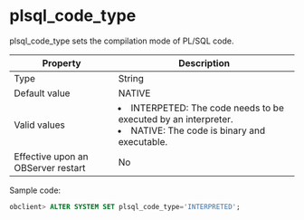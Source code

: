 plsql_code_type
====================================

plsql_code_type sets the compilation mode of PL/SQL code.


| Property | Description |
|------------------|--------------------------------------------------------------------------------------------------------------------------|
| Type | String |
| Default value | NATIVE |
| Valid values | <li> INTERPETED: The code needs to be executed by an interpreter.   <li> NATIVE: The code is binary and executable. |
| Effective upon an OBServer restart | No |



Sample code:

```sql
obclient> ALTER SYSTEM SET plsql_code_type='INTERPRETED';
```


